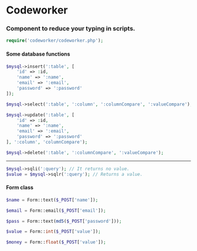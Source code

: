 # Codeworker
### Component to reduce your typing in scripts.

```php
require('codeworker/codeworker.php');
````

#### Some database functions

```php
$mysql->insert(':table', [
    'id' => :id,
    'name' => ':name',
    'email' => ':email',
    'password' => ':password'
]);
````

```php
$mysql->select(':table', ':column', ':columnCompare', ':valueCompare');
````

```php
$mysql->update(':table', [
    'id' => :id,
    'name' => ':name',
    'email' => ':email',
    'password' => ':password'
], ':column', 'columnCompare');
````

```php
$mysql->delete(':table', ':columnCompare', ':valueCompare');
````
---

```php
$mysql->sqli(':query'); // It returns no value.
$value = $mysql->sqlr(':query'); // Returns a value.
````

#### Form class

```php
$name = Form::text($_POST['name']);
````
```php
$email = Form::email($_POST['email']);
````
```php
$pass = Form::text(md5($_POST['password']));
````
```php
$value = Form::int($_POST['value']);
````
```php
$money = Form::float($_POST['value']);
````
